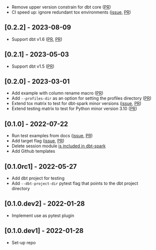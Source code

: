 - Remove upper version constrain for dbt core ([PR](https://github.com/godatadriven/pytest-dbt-core/pull/43))
- CI speed up: ignore redundant tox environments ([issue](https://github.com/godatadriven/pytest-dbt-core/issues/44), [PR](https://github.com/godatadriven/pytest-dbt-core/pull/45))

## [0.2.2] - 2023-08-09

- Support dbt v1.6 ([PR](https://github.com/godatadriven/pytest-dbt-core/pull/37), [PR](https://github.com/godatadriven/pytest-dbt-core/pull/38))

## [0.2.1] - 2023-05-03

- Support dbt v1.5 ([PR](https://github.com/godatadriven/pytest-dbt-core/pull/34))

## [0.2.0] - 2023-03-01

- Add example with column rename macro ([PR](https://github.com/godatadriven/pytest-dbt-core/pull/19))
- Add `--profiles-dir` as an option for setting the profiles directory ([PR](https://github.com/godatadriven/pytest-dbt-core/pull/25))
- Extend tox matrix to test for dbt-spark minor versions ([issue](https://github.com/godatadriven/pytest-dbt-core/issues/28), [PR](https://github.com/godatadriven/pytest-dbt-core/pull/29))
- Extend testing matrix to test for Python minor version 3.10 ([PR](https://github.com/godatadriven/pytest-dbt-core/pull/30))

## [0.1.0] - 2022-07-22

- Run test examples from docs ([issue](https://github.com/godatadriven/pytest-dbt-core/issues/14), [PR](https://github.com/godatadriven/pytest-dbt-core/pull/17))
- Add target flag ([issue](https://github.com/godatadriven/pytest-dbt-core/issues/11), [PR](https://github.com/godatadriven/pytest-dbt-core/pull/13))
- Delete session module [is included in dbt-spark](https://github.com/dbt-labs/dbt-spark/issues/272)
- Add Github templates

## [0.1.0rc1] - 2022-05-27

- Add dbt project for testing
- Add `--dbt-project-dir` pytest flag that points to the dbt project directory

## [0.1.0.dev2] - 2022-01-28

- Implement use as pytest plugin

## [0.1.0.dev1] - 2022-01-28

- Set-up repo
